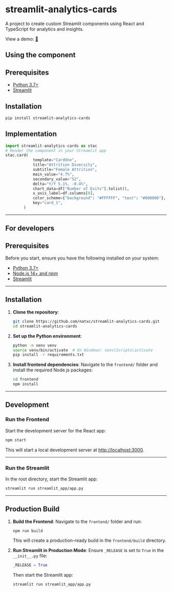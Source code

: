 # streamlit-analytics-cards

A project to create custom Streamlit components using React and TypeScript for analytics and insights.

View a demo: [💾](https://analytics-cards.streamlit.app/)

## Using the component

## **Prerequisites**

- [Python 3.7+](https://www.python.org/downloads/)
- [Streamlit](https://docs.streamlit.io/)

## **Installation**

```bash
pip install streamlit-analytics-cards
```

## **Implementation**

```python
import streamlit-analytics-cards as stac
# Render the component in your Streamlit app
stac.card(
            template="CardOne",
            title="Attrition Diversity",
            subtitle="Female Attrition",
            main_value="4.7%",
            secondary_value="52",
            delta="Y/Y 5.1%, -0.4%",
            chart_data=df["Number of Exits"].tolist(),
            x_axis_label=df.columns[0],
            color_scheme={"background": "#FFFFFF", "text": "#000000"},
            key="card_1",
        )
```

---

## For developers

## **Prerequisites**

Before you start, ensure you have the following installed on your system:

- [Python 3.7+](https://www.python.org/downloads/)
- [Node.js 14+ and npm](https://nodejs.org/)
- [Streamlit](https://docs.streamlit.io/)

---

## **Installation**

1. **Clone the repository**:

   ```bash
   git clone https://github.com/natxc/streamlit-analytics-cards.git
   cd streamlit-analytics-cards
   ```

2. **Set up the Python environment**:

   ```bash
   python -m venv venv
   source venv/bin/activate  # On Windows: venv\Scripts\activate
   pip install -r requirements.txt
   ```

3. **Install frontend dependencies**:
   Navigate to the `frontend/` folder and install the required Node.js packages:
   ```bash
   cd frontend
   npm install
   ```

---

## **Development**

### **Run the Frontend**

Start the development server for the React app:

```bash
npm start
```

This will start a local development server at [http://localhost:3000](http://localhost:3000).

---

### **Run the Streamlit**

In the root directory, start the Streamlit app:

```bash
streamlit run streamlit_app/app.py
```

---

## **Production Build**

1. **Build the Frontend**:
   Navigate to the `frontend/` folder and run:

   ```bash
   npm run build
   ```

   This will create a production-ready build in the `frontend/build` directory.

2. **Run Streamlit in Production Mode**:
   Ensure `_RELEASE` is set to `True` in the `__init__.py` file:

   ```python
   _RELEASE = True
   ```

   Then start the Streamlit app:

   ```bash
   streamlit run streamlit_app/app.py
   ```

